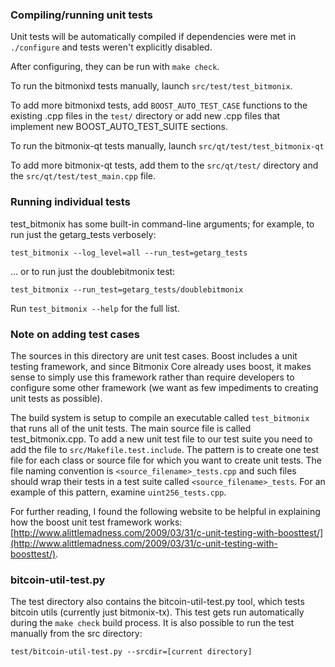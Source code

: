 ### Compiling/running unit tests

Unit tests will be automatically compiled if dependencies were met in `./configure`
and tests weren't explicitly disabled.

After configuring, they can be run with `make check`.

To run the bitmonixd tests manually, launch `src/test/test_bitmonix`.

To add more bitmonixd tests, add `BOOST_AUTO_TEST_CASE` functions to the existing
.cpp files in the `test/` directory or add new .cpp files that
implement new BOOST_AUTO_TEST_SUITE sections.

To run the bitmonix-qt tests manually, launch `src/qt/test/test_bitmonix-qt`

To add more bitmonix-qt tests, add them to the `src/qt/test/` directory and
the `src/qt/test/test_main.cpp` file.

### Running individual tests

test_bitmonix has some built-in command-line arguments; for
example, to run just the getarg_tests verbosely:

    test_bitmonix --log_level=all --run_test=getarg_tests

... or to run just the doublebitmonix test:

    test_bitmonix --run_test=getarg_tests/doublebitmonix

Run `test_bitmonix --help` for the full list.

### Note on adding test cases

The sources in this directory are unit test cases.  Boost includes a
unit testing framework, and since Bitmonix Core already uses boost, it makes
sense to simply use this framework rather than require developers to
configure some other framework (we want as few impediments to creating
unit tests as possible).

The build system is setup to compile an executable called `test_bitmonix`
that runs all of the unit tests.  The main source file is called
test_bitmonix.cpp. To add a new unit test file to our test suite you need 
to add the file to `src/Makefile.test.include`. The pattern is to create 
one test file for each class or source file for which you want to create 
unit tests.  The file naming convention is `<source_filename>_tests.cpp` 
and such files should wrap their tests in a test suite 
called `<source_filename>_tests`. For an example of this pattern, 
examine `uint256_tests.cpp`.

For further reading, I found the following website to be helpful in
explaining how the boost unit test framework works:
[http://www.alittlemadness.com/2009/03/31/c-unit-testing-with-boosttest/](http://www.alittlemadness.com/2009/03/31/c-unit-testing-with-boosttest/).

### bitcoin-util-test.py

The test directory also contains the bitcoin-util-test.py tool, which tests bitcoin utils (currently just bitmonix-tx). This test gets run automatically during the `make check` build process. It is also possible to run the test manually from the src directory:

```
test/bitcoin-util-test.py --srcdir=[current directory]

```
